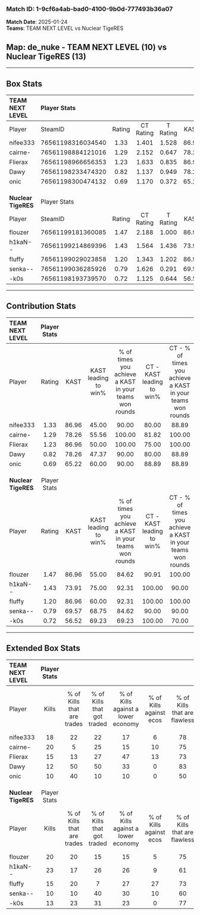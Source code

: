 ### Match ID: 1-9cf6a4ab-bad0-4100-9b0d-777493b36a07  
**Match Date**: 2025-01-24  
**Teams**: TEAM NEXT LEVEL vs Nuclear TigeRES  

## **Map**: de_nuke - TEAM NEXT LEVEL (10) vs Nuclear TigeRES (13)  
---  

## Box Stats  

| **TEAM NEXT LEVEL** | Player Stats      |        |           |          |       |      |       |         |        |      |     |
| :- | :- | :-: | :-: | :-: | :-: | :-: | :-: | :-: | :-: | :-: | :-: |
| Player              | SteamID           | Rating | CT Rating | T Rating | KAST  | ADR  | Kills | Assists | Deaths | K/D  | HS% |
| nifee333            | 76561198316034540 |  1.33  |   1.401   |  1.528   | 86.96 | 93.1 |  18   |    6    |   16   | 1.13 | 61  |
| cairne-             | 76561198884121016 |  1.29  |   2.152   |  0.647   | 78.26 | 90.0 |  20   |    3    |   17   | 1.18 | 45  |
| Flierax             | 76561198966656353 |  1.23  |   1.633   |  0.835   | 86.96 | 75.7 |  15   |    6    |   13   | 1.15 | 26  |
| Dawy                | 76561198233474320 |  0.82  |   1.137   |  0.949   | 78.26 | 63.9 |  12   |    4    |   21   | 0.57 | 66  |
| onic                | 76561198300474132 |  0.69  |   1.170   |  0.372   | 65.22 | 43.8 |  10   |    8    |   17   | 0.59 | 50  |
|                     |                   |        |           |          |       |      |       |         |        |      |     |
|                     |                   |        |           |          |       |      |       |         |        |      |     |
|                     |                   |        |           |          |       |      |       |         |        |      |     |
| **Nuclear TigeRES** | Player Stats      |        |           |          |       |      |       |         |        |      |     |
| Player              | SteamID           | Rating | CT Rating | T Rating | KAST  | ADR  | Kills | Assists | Deaths | K/D  | HS% |
| flouzer             | 76561199181360085 |  1.47  |   2.188   |  1.000   | 86.96 | 83.8 |  20   |    3    |   11   | 1.82 | 50  |
| h1kaN--             | 76561199214869396 |  1.43  |   1.564   |  1.436   | 73.91 | 98.2 |  23   |    6    |   16   | 1.44 | 65  |
| fluffy              | 76561199029023858 |  1.20  |   1.343   |  1.202   | 86.96 | 63.0 |  15   |    9    |   13   | 1.15 | 40  |
| senka--             | 76561199036285926 |  0.79  |   1.626   |  0.291   | 69.57 | 69.3 |  10   |    9    |   18   | 0.56 | 30  |
| -k0s                | 76561198193739570 |  0.72  |   1.125   |  0.644   | 56.52 | 67.4 |  13   |    1    |   20   | 0.65 | 69  |
---  

## Contribution Stats  

| **TEAM NEXT LEVEL** | Player Stats |       |                      |                                                        |                           |                                                             |                          |                                                            |
| :- | :-: | :-: | :-: | :-: | :-: | :-: | :-: | :-: |
| Player              |    Rating    | KAST  | KAST leading to win% | % of times you achieve a KAST in your teams won rounds | CT - KAST leading to win% | CT - % of times you achieve a KAST in your teams won rounds | T - KAST leading to win% | T - % of times you achieve a KAST in your teams won rounds |
| nifee333            |     1.33     | 86.96 |        45.00         |                         90.00                          |           80.00           |                            88.89                            |          10.00           |                           100.00                           |
| cairne-             |     1.29     | 78.26 |        55.56         |                         100.00                         |           81.82           |                           100.00                            |          14.29           |                           100.00                           |
| Flierax             |     1.23     | 86.96 |        50.00         |                         100.00                         |           75.00           |                           100.00                            |          12.50           |                           100.00                           |
| Dawy                |     0.82     | 78.26 |        47.37         |                         90.00                          |           80.00           |                            88.89                            |          11.11           |                           100.00                           |
| onic                |     0.69     | 65.22 |        60.00         |                         90.00                          |           88.89           |                            88.89                            |          16.67           |                           100.00                           |
|                     |              |       |                      |                                                        |                           |                                                             |                          |                                                            |
|                     |              |       |                      |                                                        |                           |                                                             |                          |                                                            |
|                     |              |       |                      |                                                        |                           |                                                             |                          |                                                            |
| **Nuclear TigeRES** | Player Stats |       |                      |                                                        |                           |                                                             |                          |                                                            |
| Player              |    Rating    | KAST  | KAST leading to win% | % of times you achieve a KAST in your teams won rounds | CT - KAST leading to win% | CT - % of times you achieve a KAST in your teams won rounds | T - KAST leading to win% | T - % of times you achieve a KAST in your teams won rounds |
| flouzer             |     1.47     | 86.96 |        55.00         |                         84.62                          |           90.91           |                           100.00                            |          11.11           |                           33.33                            |
| h1kaN--             |     1.43     | 73.91 |        75.00         |                         92.31                          |          100.00           |                            90.00                            |          42.86           |                           100.00                           |
| fluffy              |     1.20     | 86.96 |        60.00         |                         92.31                          |          100.00           |                           100.00                            |          20.00           |                           66.67                            |
| senka--             |     0.79     | 69.57 |        68.75         |                         84.62                          |           90.00           |                            90.00                            |          33.33           |                           66.67                            |
| -k0s                |     0.72     | 56.52 |        69.23         |                         69.23                          |          100.00           |                            70.00                            |          33.33           |                           66.67                            |
---  

## Extended Box Stats  

| **TEAM NEXT LEVEL** | Player Stats |                            |                            |                                    |                         |                              |                                 |        |                             |                                     |                          |                               |                            |
| :- | :-: | :-: | :-: | :-: | :-: | :-: | :-: | :-: | :-: | :-: | :-: | :-: | :-: |
| Player              |    Kills     | % of Kills that are trades | % of Kills that got traded | % of Kills against a lower economy | % of Kills against ecos | % of Kills that are flawless | % of Kills that are close duels | Deaths | % of Deaths that get traded | % of Deaths against a lower economy | % of Deaths against ecos | % of Deaths that are flawless | % of Deaths that are close |
| nifee333            |      18      |             22             |             22             |                 17                 |            6            |              78              |               11                |   16   |             13              |                 19                  |            6             |              63               |             6              |
| cairne-             |      20      |             5              |             25             |                 15                 |           10            |              75              |                0                |   17   |             35              |                 29                  |            6             |              82               |             0              |
| Flierax             |      15      |             13             |             27             |                 47                 |           13            |              73              |               13                |   13   |              8              |                  8                  |            0             |              54               |             0              |
| Dawy                |      12      |             50             |             50             |                 33                 |            0            |              83              |                8                |   21   |             24              |                 19                  |            5             |              71               |             10             |
| onic                |      10      |             40             |             10             |                 10                 |            0            |              50              |               10                |   17   |             24              |                 24                  |            6             |              65               |             6              |
|                     |              |                            |                            |                                    |                         |                              |                                 |        |                             |                                     |                          |                               |                            |
|                     |              |                            |                            |                                    |                         |                              |                                 |        |                             |                                     |                          |                               |                            |
|                     |              |                            |                            |                                    |                         |                              |                                 |        |                             |                                     |                          |                               |                            |
| **Nuclear TigeRES** | Player Stats |                            |                            |                                    |                         |                              |                                 |        |                             |                                     |                          |                               |                            |
| Player              |    Kills     | % of Kills that are trades | % of Kills that got traded | % of Kills against a lower economy | % of Kills against ecos | % of Kills that are flawless | % of Kills that are close duels | Deaths | % of Deaths that get traded | % of Deaths against a lower economy | % of Deaths against ecos | % of Deaths that are flawless | % of Deaths that are close |
| flouzer             |      20      |             20             |             15             |                 15                 |            5            |              75              |                5                |   11   |             36              |                 27                  |            9             |              82               |             0              |
| h1kaN--             |      23      |             17             |             26             |                 26                 |            9            |              61              |                4                |   16   |             25              |                 25                  |            6             |              69               |             6              |
| fluffy              |      15      |             20             |             7              |                 27                 |           27            |              73              |                0                |   13   |             23              |                 23                  |            8             |              85               |             8              |
| senka--             |      10      |             10             |             40             |                 30                 |           10            |              60              |               10                |   18   |             33              |                 22                  |            11            |              61               |             6              |
| -k0s                |      13      |             23             |             31             |                 23                 |            0            |              77              |                0                |   20   |             15              |                 20                  |            5             |              60               |             10             |

